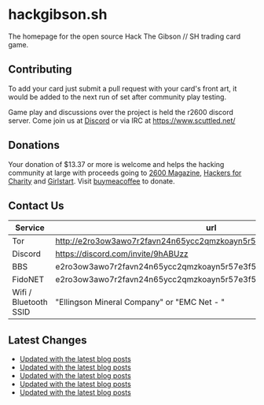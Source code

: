 # hackgibson.sh
The homepage for the open source Hack The Gibson // SH trading card game.


## Contributing

To add your card just submit a pull request with your card's front art, it would be added to the next run of set after community play testing.

Game play and discussions over the project is held the r2600 discord server. Come join us at [Discord](https://discord.com/invite/9hABUzz) or via IRC at https://www.scuttled.net/


## Donations

Your donation of $13.37 or more is welcome and helps the hacking community at large with proceeds going to [2600 Magazine](https://2600.com/), [Hackers for Charity](https://hackersforcharity.org) and [Girlstart](https://girlstart.org).  Visit [buymeacoffee](https://www.buymeacoffee.com/hackgibson.sh) to donate.


## Contact Us

Service | url
-|-
Tor | http://e2ro3ow3awo7r2favn24n65ycc2qmzkoayn5r57e3f56nvjwdcgg32ad.onion
Discord | https://discord.com/invite/9hABUzz
BBS | e2ro3ow3awo7r2favn24n65ycc2qmzkoayn5r57e3f56nvjwdcgg32ad.onion:23
FidoNET | e2ro3ow3awo7r2favn24n65ycc2qmzkoayn5r57e3f56nvjwdcgg32ad.onion:24554
Wifi / Bluetooth SSID | "Ellingson Mineral Company" or "EMC Net - <fidonet address>"

## Latest Changes
<!-- BLOG-POST-LIST:START -->
- [Updated with the latest blog posts](https://github.com/DFW2600/hackgibson.sh/commit/ac1ccb8d175f53e7480e9e55e794dcc2115a966a)
- [Updated with the latest blog posts](https://github.com/DFW2600/hackgibson.sh/commit/ec11298f15a34a7b9b6bc933e4e86372365d8983)
- [Updated with the latest blog posts](https://github.com/DFW2600/hackgibson.sh/commit/392294f399313d3118e6defa5979ff86fe1811d3)
- [Updated with the latest blog posts](https://github.com/DFW2600/hackgibson.sh/commit/65aa5e9d8846a1fe59d70b51650e35c086ed0a61)
- [Updated with the latest blog posts](https://github.com/DFW2600/hackgibson.sh/commit/037588dc1237297cd3d38755c27bc3b662dc4d3a)
<!-- BLOG-POST-LIST:END -->
